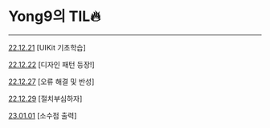 # Yong9의 TIL🔥


---

[22.12.21](https://github.com/HiImYong99/TIL-Today-I-Learn/blob/main/22.12.21.md) [UIKit 기초학습]

[22.12.22](https://github.com/HiImYong99/TIL-Today-I-Learn/blob/main/22.12.22.md) [디자인 패턴 등장!]

[22.12.27](https://github.com/HiImYong99/TIL-Today-I-Learn/blob/main/22.12.27.md) [오류 해결 및 반성]

[22.12.29](https://github.com/HiImYong99/TIL-Today-I-Learn/blob/main/22.12.29.md) [절치부심하자]

[23.01.01](https://github.com/HiImYong99/TIL-Today-I-Learn/blob/main/23.01.01.md) [소수점 출력]
